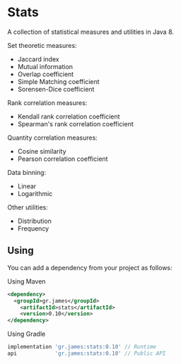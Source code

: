 # Stats

A collection of statistical measures and utilities in Java 8.

Set theoretic measures:
- Jaccard index
- Mutual information
- Overlap coefficient
- Simple Matching coefficient
- Sorensen-Dice coefficient

Rank correlation measures:

- Kendall rank correlation coefficient
- Spearman's rank correlation coefficient

Quantity correlation measures:

- Cosine similarity
- Pearson correlation coefficient

Data binning:

- Linear
- Logarithmic

Other utilities:

- Distribution
- Frequency

## Using

You can add a dependency from your project as follows:

Using Maven

```xml
<dependency>
  <groupId>gr.james</groupId>
    <artifactId>stats</artifactId>
    <version>0.10</version>
</dependency>
```

Using Gradle

```gradle
implementation 'gr.james:stats:0.10' // Runtime
api            'gr.james:stats:0.10' // Public API
```
